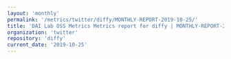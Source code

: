 ```yaml
---
layout: 'monthly'
permalink: '/metrics/twitter/diffy/MONTHLY-REPORT-2019-10-25/'
title: 'DAI Lab OSS Metrics Metrics report for diffy | MONTHLY-REPORT-2019-10-25'
organization: 'twitter'
repository: 'diffy'
current_date: '2019-10-25'
---
```

